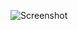 ![Screenshot](https://raw.githubusercontent.com/Cryakl/Ultimate-RAT-Collection/refs/heads/main/Breach/Breach%204.5%20Beta/Screenshot.png)
